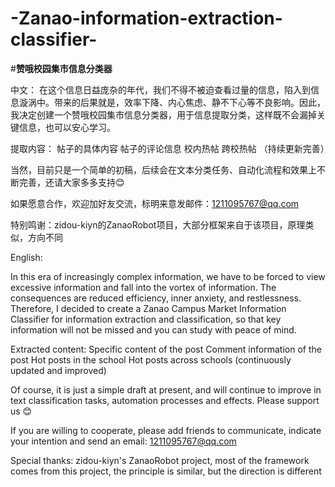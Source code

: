 # -Zanao-information-extraction-classifier-
#**赞哦校园集市信息分类器**

中文：
在这个信息日益庞杂的年代，我们不得不被迫查看过量的信息，陷入到信息漩涡中。带来的后果就是，效率下降、内心焦虑、静不下心等不良影响。因此，我决定创建一个赞哦校园集市信息分类器，用于信息提取分类，这样既不会漏掉关键信息，也可以安心学习。

提取内容：
帖子的具体内容
帖子的评论信息
校内热帖
跨校热帖
（持续更新完善）

当然，目前只是一个简单的初稿，后续会在文本分类任务、自动化流程和效果上不断完善，还请大家多多支持😊

如果愿意合作，欢迎加好友交流，标明来意发邮件：1211095767@qq.com

特别鸣谢：zidou-kiyn的ZanaoRobot项目，大部分框架来自于该项目，原理类似，方向不同

English:

In this era of increasingly complex information, we have to be forced to view excessive information and fall into the vortex of information. The consequences are reduced efficiency, inner anxiety, and restlessness. Therefore, I decided to create a Zanao Campus Market Information Classifier for information extraction and classification, so that key information will not be missed and you can study with peace of mind.

Extracted content: Specific content of the post Comment information of the post Hot posts in the school Hot posts across schools (continuously updated and improved)

Of course, it is just a simple draft at present, and will continue to improve in text classification tasks, automation processes and effects. Please support us 😊

If you are willing to cooperate, please add friends to communicate, indicate your intention and send an email: 1211095767@qq.com

Special thanks: zidou-kiyn's ZanaoRobot project, most of the framework comes from this project, the principle is similar, but the direction is different
